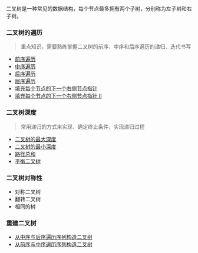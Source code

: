 二叉树是一种常见的数据结构，每个节点最多拥有两个子树，分别称为左子树和右子树。

### 二叉树的遍历
> 重点知识，需要熟练掌握二叉树的前序、中序和后序遍历的递归、迭代书写

- [前序遍历](./二叉树的前序遍历.md)
- [中序遍历](./二叉树中序遍历.md)
- [后序遍历](./二叉树后序遍历.md)
- [层序遍历](./二叉树层序遍历.md)
- [填充每个节点的下一个右侧节点指针](./填充每个节点的下一个右侧节点指针.md)
- [填充每个节点的下一个右侧节点指针 II](./填充每个节点的下一个右侧节点指针%20II.md)


### 二叉树深度
> 常用递归的方式来实现，确定终止条件，实现递归过程

- [二叉树的最大深度](./二叉树的最大深度.md)
- [二叉树的最小深度](./二叉树的最小深度.md)
- [路径总和](./路径总和.md)
- [平衡二叉树](./平衡二叉树.md)

### 二叉树对称性
- 对称二叉树
- 翻转二叉树
- 相同的树


### 重建二叉树

- [从中序与后序遍历序列构造二叉树]()
- [从前序与中序遍历序列构造二叉树]()

